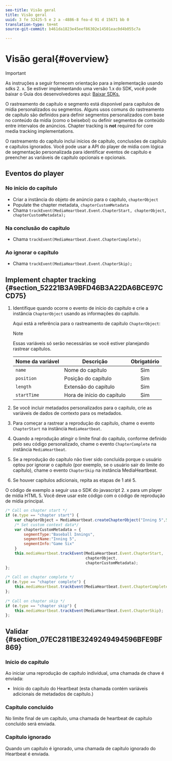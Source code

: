 ```yaml
---
seo-title: Visão geral
title: Visão geral
uuid: 3 fe 32425-5 e 2 a -4886-8 fea-d 91 d 15671 bb 0
translation-type: tm+mt
source-git-commit: b461da1823e45eef86302e14501eac0d4b055c7a

---
```



# Visão geral{#overview}

>[!IMPORTANT]
>
>As instruções a seguir fornecem orientação para a implementação usando sdks 2. x. Se estiver implementando uma versão 1.x do SDK, você pode baixar o Guia dos desenvolvedores aqui: [Baixar SDKs.](../../sdk-implement/download-sdks.md)

O rastreamento de capítulo e segmento está disponível para capítulos de mídia personalizados ou segmentos. Alguns usos comuns do rastreamento de capítulo são definidos para definir segmentos personalizados com base no conteúdo da mídia (como o beisebol) ou definir segmentos de conteúdo entre intervalos de anúncios. Chapter tracking is **not** required for core media tracking implementations.

O rastreamento do capítulo inclui inícios de capítulo, conclusões de capítulo e capítulos ignorados. Você pode usar a API do player de mídia com lógica de segmentação personalizada para identificar eventos de capítulo e preencher as variáveis de capítulo opcionais e opcionais.

## Eventos do player

### No início do capítulo

* Criar a instância do objeto de anúncio para o capítulo, `chapterObject`
* Populate the chapter metadata, `chapterCustomMetadata`
* Chama `trackEvent(MediaHeartbeat.Event.ChapterStart, chapterObject, chapterCustomMetadata);`

### Na conclusão do capítulo

* Chama `trackEvent(MediaHeartbeat.Event.ChapterComplete);`

### Ao ignorar o capítulo

* Chama `trackEvent(MediaHeartbeat.Event.ChapterSkip);`

## Implement chapter tracking {#section_52221B3A9BFD46B3A22DA6BCE97CCD75}

1. Identifique quando ocorre o evento de início do capítulo e crie a instância `ChapterObject` usando as informações do capítulo.

   Aqui está a referência para o rastreamento de capítulo `ChapterObject`:

   >[!NOTE]
   >
   >Essas variáveis só serão necessárias se você estiver planejando rastrear capítulos.

   | Nome da variável | Descrição | Obrigatório |
   | --- | --- | :---: |
   | `name` | Nome do capítulo | Sim |
   | `position` | Posição do capítulo | Sim |
   | `length` | Extensão do capítulo | Sim |
   | `startTime` | Hora de início do capítulo | Sim |

1. Se você incluir metadados personalizados para o capítulo, crie as variáveis de dados de contexto para os metadados.
1. Para começar a rastrear a reprodução do capítulo, chame o evento `ChapterStart` na instância `MediaHeartbeat`.
1. Quando a reprodução atingir o limite final do capítulo, conforme definido pelo seu código personalizado, chame o evento `ChapterComplete` na instância `MediaHeartbeat`.
1. Se a reprodução do capítulo não tiver sido concluída porque o usuário optou por ignorar o capítulo (por exemplo, se o usuário sair do limite do capítulo), chame o evento `ChapterSkip` na instância MediaHeartbeat.
1. Se houver capítulos adicionais, repita as etapas de 1 até 5.

O código de exemplo a seguir usa o SDK do javascript 2. x para um player de mídia HTML 5. Você deve usar este código com o código de reprodução de mídia principal.

```js
/* Call on chapter start */ 
if (e.type == "chapter start") { 
    var chapterObject = MediaHeartbeat.createChapterObject("Inning 5",5,500,2500); 
    /* Set custom context data*/ 
    var chapterCustomMetadata = { 
        segmentType:"Baseball Innings", 
        segmentName:"Inning 5", 
        segmentInfo:"Game Six" 
    } 
    this.mediaHeartbeat.trackEvent(MediaHeartbeat.Event.ChapterStart,  
                                   chapterObject,  
                                   chapterCustomMetadata); 
}; 
 
/* Call on chapter complete */ 
if (e.type == "chapter complete") { 
    this.mediaHeartbeat.trackEvent(MediaHeartbeat.Event.ChapterComplete); 
}; 
 
/* Call on chapter skip */ 
if (e.type == "chapter skip") { 
    this.mediaHeartbeat.trackEvent(MediaHeartbeat.Event.ChapterSkip); 
}; 
```

## Validar {#section_07EC2811BE3249249494596BFE9BF869}

### Início do capítulo

Ao iniciar uma reprodução de capítulo individual, uma chamada de chave é enviada:

* Início do capítulo do Heartbeat (esta chamada contém variáveis adicionais de metadados de capítulo.)

### Capítulo concluído

No limite final de um capítulo, uma chamada de heartbeat de capítulo concluído será enviada.

### Capítulo ignorado

Quando um capítulo é ignorado, uma chamada de capítulo ignorado do Heartbeat é enviada.
